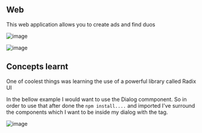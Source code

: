 ## Web

<p> This web application allows you to create ads and find duos<p>

![image](https://github.com/MateusLima96/nlw-esports09/assets/29823372/13b208a2-e1b7-4d86-8cb8-8580bad287bb)

![image](https://github.com/MateusLima96/nlw-esports09/assets/29823372/16725621-68ed-4526-90f2-8abdcc9eaa87)

## Concepts learnt

<p> One of coolest things was learning the use of a powerful library called <a hrf="https://www.radix-ui.com/themes/docs/components/dialog">Radix UI</a>

<p>In the bellow example I would want to use the Dialog commponent. So in order to use that after done the <code>npm install....</code> and imported I've surround the components which I want to be inside my dialog with the <code><Dialog.Root></code> tag.</p>

![image](https://github.com/MateusLima96/nlw-esports09/assets/29823372/4e9ef120-639d-47be-a309-333ffe2506f2)


